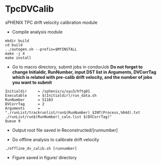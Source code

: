 # TpcDVCalib
sPHENIX TPC drift velocity calibration module

- Compile analysis module
```
mkdir build
cd build
../autogen.sh --prefix=$MYINSTALL
make -j 4
make install
```

- Go to macro directory, submit jobs in condorJob
**Do not forget to change Initialdir, RunNumber, input DST list in Arguments, DVCorrTag which is related with pre-calib drift velocity, and the number of jobs you want to submit**

```
Initialdir     = /sphenix/u/xyu3/hftg01
Executable     = $(Initialdir)/run_data.sh
RunNumber      = 51103
DVCorrTag      = 2
Arguments      = "./runList/trackrunlist/run$(RunNumber)_$INT(Process,%04d).txt ./runList/run$(RunNumber)_calo.list $(DVCorrTag)"
Queue 9
```

- Output root file saved in Reconstructed/[runnumber]

- Do offline analysis to calibrate drift velocity
```
./offline_dv_calib.sh [runnumber]
```

- Figure saved in figure/ directory
